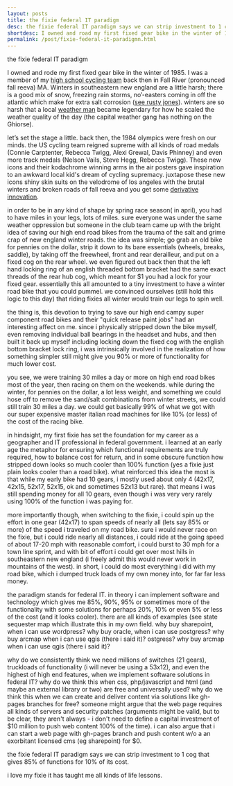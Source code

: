 ```yaml
---
layout: posts
title: the fixie federal IT paradigm
desc: the fixie federal IT paradigm says we can strip investment to 1 cog that gives 85% of functions for 10% of its cost. 
shortdesc: I owned and road my first fixed gear bike in the winter of 1985.  I was a member of my high school cycling team back then in Fall River (pronounced fall reeva) Ma.  Winter's in south eastern new england are a little harsh, there is a good mix of snow, freezing rain storms, north-easters coming in off the atlantic which make for extra salt corrosion see rusty jones.
permalink: /post/fixie-federal-it-paradigmn.html
---
```


the fixie federal IT paradigm

I owned and rode my first fixed gear bike in the winter of 1985. I was a member of my [high school cycling team](https://plus.google.com/photos/107309665626201238020/albums/posts/6035339117449702674?banner=pwa&pid=6035339117449702674&oid=107309665626201238020) back then in Fall River (pronounced fall reeva) MA. Winters in southeastern new england are a little harsh; there is a good mix of snow, freezing rain storms, no’-easters coming in off the atlantic which make for extra salt corrosion ([see rusty jones](https://www.google.com/webhp?sourceid=chrome-instant&ion=1&espv=2&ie=UTF-8#q=rusty%20jones)). winters are so harsh that a local [weather man](https://www.google.com/search?q=john+ghiorse&espv=2&tbm=isch&tbo=u&source=univ&sa=X&ei=CTLBU8S2LtSpyATG0oKIAw&sqi=2&ved=0CC8QsAQ&biw=1235&bih=594#facrc=_&imgdii=_&imgrc=XlvWAnJZAF37XM%253A%3BsxeJghq9dEFVaM%3Bhttp%253A%252F%252Fwjar.images.worldnow.com%252Fimages%252F2163742_G.jpg%3Bhttp%253A%252F%252Fwww.turnto10.com%252Fstory%252F21120724%252Fleave-retirement-wishes-for-john-ghiorse%3B320%3B240) became legendary for how he scaled the weather quality of the day (the capital weather gang has nothing on the Ghiorse).

let’s set the stage a little. back then, the 1984 olympics were fresh on our minds. the US cycling team reigned supreme with all kinds of road medals (Connie Carptenter, Rebecca Twigg, Alexi Grewal, Davis Phinney) and even more track medals (Nelson Vails, Steve Hegg, Rebecca Twigg). These new icons and their kodachrome winning arms in the air posters gave inspiration to an awkward local kid's dream of cycling supremacy. juxtapose these new icons shiny skin suits on the velodrome of los angeles with the brutal winters and broken roads of fall reeva and you get some [derivative innovation](http://feomike.github.io/post/great-american-cyclists-subtitled-innovation.html).

in order to be in any kind of shape by spring race season( in april), you had to have miles in your legs, lots of miles. sure everyone was under the same weather oppression but someone in the club team came up with the bright idea of saving our high end road bikes from the trauma of the salt and grime crap of new england winter roads. the idea was simple; go grab an old bike for pennies on the dollar, strip it down to its bare essentials (wheels, breaks, saddle), by taking off the freewheel, front and rear derailleur, and put on a fixed cog on the rear wheel. we even figured out back then that the left hand locking ring of an english threaded bottom bracket had the same exact threads of the rear hub cog, which meant for $1 you had a lock for your fixed gear. essentially this all amounted to a tiny investment to have a winter road bike that you could pummel. we convinced ourselves (still hold this logic to this day) that riding fixies all winter would train our legs to spin well.

the thing is, this devotion to trying to save our high end campy super component road bikes and their "quick release paint jobs" had an interesting affect on me. since i physically stripped down the bike myself, even removing individual ball bearings in the headset and hubs, and then built it back up myself including locking down the fixed cog with the english bottom bracket lock ring, i was intrinsically involved in the realization of how something simpler still might give you 90% or more of functionality for much lower cost.

you see, we were training 30 miles a day or more on high end road bikes most of the year, then racing on them on the weekends. while during the winter, for pennies on the dollar, a lot less weight, and something we could hose off to remove the sand/salt combinations from winter streets, we could still train 30 miles a day. we could get basically 99% of what we got with our super expensive master italian road machines for like 10% (or less) of the cost of the racing bike.

in hindsight, my first fixie has set the foundation for my career as a geographer and IT professional in federal government. i learned at an early age the metaphor for ensuring which functional requirements are truly required, how to balance cost for return, and in some obscure function how stripped down looks so much cooler than 100% function (yes a fixie just plain looks cooler than a road bike). what reinforced this idea the most is that while my early bike had 10 gears, i mostly used about only 4 (42x17, 42x15, 52x17, 52x15, ok and sometimes 52x13 but rare). that means i was still spending money for all 10 gears, even though i was very very rarely using 100% of the function i was paying for.

more importantly though, when switching to the fixie, i could spin up the effort in one gear (42x17) to span speeds of nearly all (lets say 85% or more) of the speed i traveled on my road bike. sure i would never race on the fixie, but i could ride nearly all distances, i could ride at the going speed of about 17-20 mph with reasonable comfort, i could burst to 30 mph for a town line sprint, and with bit of effort i could get over most hills in southeastern new england (i freely admit this would never work in mountains of the west). in short, i could do most everything i did with my road bike, which i dumped truck loads of my own money into, for far far less money.

the paradigm stands for federal IT. in theory i can implement software and technology which gives me 85%, 90%, 95% or sometimes more of the functionality with some solutions for perhaps 20%, 10% or even 5% or less of the cost (and it looks cooler). there are all kinds of examples (see state sequester map which illustrate this in my own field. why buy sharepoint, when i can use wordpress? why buy oracle, when i can use postgress? why buy arcmap when i can use qgis (there i said it)?
ostgress?  why buy arcmap when i can use qgis (there i said it)?

why do we consistently think we need millions of switches (21 gears), truckloads of functionality (i will never be using a 53x12), and even the highest of high end features, when we implement software solutions in federal IT? why do we think this when css, php/javascript and html (and maybe an external library or two) are free and universally used? why do we think this when we can create and deliver content via solutions like gh-pages branches for free? someone might argue that the web page requires all kinds of servers and security patches (arguments might be valid, but to be clear, they aren't always - i don't need to define a capital investment of $10 million to push web content 100% of the time). i can also argue that i can start a web page with gh-pages branch and push content w/o a an exorbitant licensed cms (eg sharepoint) for $0.

the fixie federal IT paradigm says we can strip investment to 1 cog that gives 85% of functions for 10% of its cost.

i love my fixie it has taught me all kinds of life lessons.


